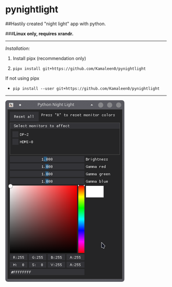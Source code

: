 # pynightlight

##Hastily created "night light" app with python.

###**Linux only, requires xrandr.**

---
_Installation:_

1. Install pipx (recommendation only)

2. `pipx install git+https://github.com/Kamaleen0/pynightlight`

If not using pipx
* `pip install --user git+https://github.com/Kamaleen0/pynightlight`
---

![Screenshot](screenshot.png)

